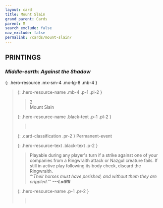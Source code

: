 ```yaml
---
layout: card
title: Mount Slain
grand_parent: Cards
parent: M
search_exclude: false
nav_exclude: false
permalink: /cards/mount-slain/
---
```


## PRINTINGS


### _Middle-earth: Against the Shadow_

{: .hero-resource .mx-sm-4 .mx-lg-8 .mb-4 }
> {: .hero-resource-name .mb-4 .p-1 .pl-2 }
> > <div class="card-mp">2</div>
> > <div class="card-name">Mount Slain</div>
>
> {: .hero-resource-name .black-text .p-1 .pl-2 }
> > &nbsp;
>
> {: .card-classification .pr-2 }
> Permanent-event
>
> {: .hero-resource-text .black-text .p-2 }
> > Playable during any player's turn if a strike against one of your companies from a Ringwraith attack or Nazgul creature fails. If still in active play following its body check, discard the Ringwraith. <br>_“‘Their horses must have perished, and without them they are crippled.’”_ ***---&#65279;LotRII*** 
> 
> {: .hero-resource-name .p-1 .pr-2 }
> > <div class="card-shield"></div>
> > <div class="card-corruption">&nbsp;</div>
